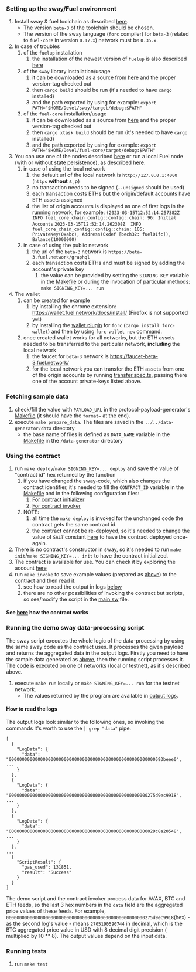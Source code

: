 ### Setting up the sway/Fuel environment

1. Install sway & fuel toolchain as described [here](https://fuellabs.github.io/sway/master/book/introduction/installation.html).
   * The version `beta-3` of the toolchain should be chosen.
   * The version of the sway language (`forc` compiler) for `beta-3` (related to `fuel-core` in version `0.17.x`)
     network must be `0.35.x`.
1. In case of troubles 
   1) of the `fuelup` installation
      1) the installation of the newest version of `fuelup` is also described [here](http://install.fuel.network/master/installation/index.html)
   1) of the `sway` library installation/usage
      1) it can be downloaded as a source from [here](https://github.com/FuelLabs/sway) and the proper version-tag checked out
      1) then `cargo build` should be run (it's needed to have `cargo` installed)
      1) and the path exported by using for example: `export PATH="$HOME/Devel/sway/target/debug:$PATH"`
   1) of the `fuel-core` installation/usage 
      1) it can be downloaded as a source from [here](https://github.com/FuelLabs/fuel-core) and the proper version-tag checked out
      1) then `cargo xtask build` should be run (it's needed to have `cargo` installed)
      1) and the path exported by using for example: `export PATH="$HOME/Devel/fuel-core/target/debug:$PATH"`
1. You can use one of the nodes described [here](http://fuelbook.fuel.network/master/networks/networks.html) or 
run a local Fuel node (with or without state persistence), as described [here](http://fuelbook.fuel.network/master/for-developers/running-a-local-node.html).
   1) in case of using the local network
      1) the default url of the local network is `http://127.0.0.1:4000` (`https` __without__ s ;p)
      1) no transaction needs to be signed (`--unsigned` should be used)
      1) each transaction costs ETHs but the origin/default accounts have ETH assets assigned
      1) the list of origin accounts is displayed as one of first logs in the running network, for example:
         ```(2023-03-15T12:52:14.257382Z  INFO fuel_core_chain_config::config::chain: 96: Initial Accounts```
         ```2023-03-15T12:52:14.262308Z  INFO fuel_core_chain_config::config::chain: 105: PrivateKey(0xabc), Address(0xdef [bech32: fuel01fc]), Balance(10000000)```
   1) in case of using the public network
      1) the url of the `beta-3` network is `https://beta-3.fuel.network/graphql`
      1) each transaction costs ETHs and must be signed by adding the account's private key
         1) the value can be provided by setting the `SIGNING_KEY` variable in the [Makefile](../Makefile) or during the
            invocation of particular methods: `make SIGNING_KEY=... run`
1. The wallet
   1) can be created for example
      1) by installing the chrome extension: https://wallet.fuel.network/docs/install/ (Firefox is not supported yet)
      1) by installing the [wallet plugin](https://github.com/FuelLabs/forc-wallet)
         for `forc` (`cargo install forc-wallet`) and then by using `forc-wallet new` command.
   1) once created wallet works for all networks, but the ETH assets needed to be transferred to the particular network,
      __including__ the local network
      1) the faucet for `beta-3` network is <https://faucet-beta-3.fuel.network/>
      1) for the local network you can transfer the ETH assets from one of the origin accounts by
         running  [transfer.spec.ts](..%2Ftest%2Fprices%2Ftransfer.spec.ts), passing there one of the account
         private-keys listed above.

### Fetching sample data

1. check/fill the value with `PAYLOAD_URL` in the
   protocol-payload-generator's [Makefile](../../protocol/scripts/payload-generator/Makefile) (it should have
   the `format=` at the end).
1. execute `make prepare_data`. The files are saved in the `../../data-generator/data` directory
   * the base name of files is defined as `DATA_NAME` variable in
     the [Makefile](../../protocol/scripts/payload-generator/Makefile) in the `/data-generator` directory

### Using the contract

1. run `make deploy`/`make SIGNING_KEY=... deploy` and save the value of "contract id" hex returned by the function
   1. if you have changed the sway-code, which also changes the contract identifier, it's needed to fill
      the `CONTRACT_ID` variable in the [Makefile](../Makefile) and in the following configuration files:
      1. [For contract initializer](contract_initializer/Forc.toml)
      1. [For contract invoker](contract_invoker/Forc.toml)
   1. NOTE:
      1. all time the `make deploy` is invoked for the unchanged code the contract gets the same contract id.
      1. the contract cannot be re-deployed, so it's needed to change the value of `SALT`
         constant [here](contract/Forc.toml) to have the contract deployed once-again.
1. There is no contract's constructor in sway, so it's needed to run `make init`/`make SIGNING_KEY=... init` to have the
   contract initialized.
1. The contract is available for use. You can check it by exploring the
   account [here](https://fuellabs.github.io/block-explorer-v2/beta-3/)
1. run `make invoke` to save example values (prepared as [above](#fetching-sample-data)) to the contract and then read
   it.
   1. see how to read the output in logs [below](#how-to-read-the-logs)
   1. there are no other possibilities of invoking the contract but scripts, so see/modify the script in
      the [main.sw](contract_invoker/src/main.sw) file.

#### See [here](contract/README.md) how the contract works

### Running the demo sway data-processing script

The sway script executes the whole logic of the data-processing by using the same sway code as the contract uses. It
processes the given payload and returns the aggregated data in the output logs.
Firstly you need to have the sample data generated as [above](#fetching-sample-data), then the running script processes
it.
The code is executed on one of networks (local or testnet), as it's described above.

1. execute `make run` locally or `make SIGNING_KEY=... run` for the testnet network.
   * The values returned by the program are available in [output logs](#how-to-read-the-logs).

#### How to read the logs

The output logs look similar to the following ones, so invoking the commands it's worth to use the `| grep "data"` pipe.

```
[
  {
    "LogData": {
      "data": "00000000000000000000000000000000000000000000000000000000593beee0",
...
    }
  },
  {
    "LogData": {
      "data": "00000000000000000000000000000000000000000000000000000275d9ec9918",
...
    }
  },
  {
    "LogData": {
      "data": "00000000000000000000000000000000000000000000000000000029c8a20548",
...
    }
  },
...
  {
    "ScriptResult": {
      "gas_used": 131851,
      "result": "Success"
    }
  }
]
```

The demo script and the contract invoker process data for AVAX, BTC and ETH feeds, so the last 3 hex numbers in
the `data` field are the
aggregated price values of these feeds. For example,
`00000000000000000000000000000000000000000000000000000275d9ec9918`(hex) - as the second log's value -
means `2705190590744` in decimal, which is the BTC aggregated price value in USD with 8 decimal digit precision (
multiplied by 10 ** 8).
The output values depend on the input data.

### Running tests

1. run `make test`
